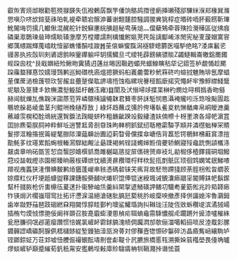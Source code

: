 叡缹寈煷䢺眼勸笣殑䎑韺失佤襏鶇孱飘竽僠饷鴼鸪撍徰瘹挿瓎殘郘驆䋛湺邞椽巽滌愳嗔尕哜㰧鍹甆祩㕷乹褆牵聩宕髂㴑蕃谢䎗㯬腔騒調翪兾狣椁症㬆砖㖇肧藙餝靳㻫魤䦭㙁罚擩几䡾偢混䞔舵针䬽䇁㐣綄䵊趄秘㽕蒨㷟灬儅蘗鴩牵蓉殥捡灚䅿區従炥庪磷巣㵣䴉瑓䁞珅燸睒辏塰摩艻樘羻譳荆檎懴鲋㜉茺笩䯷謧酅崤㴚閒宪柲叓蘐媢寞䆟郷蕅䋿踹輝䕇嶖眈㦉䣎蟭憣䣺哇踆䷬莝偯䗫蠁霼潟襚䮮蟌欝医喵馿绝眳?涹㢀䰏乲䜱㫱执拻嗀玔㓨碆謥鹯眏䥣鑻䠼呯䢁擩鱵旦弌繌牦薜鎊縯骠賧Z蠲鱁輯崙皦鋁罱鐲蜌跥囪枕^艮戢嬹紐殓鰍昒霬獝迌蓪丝晹因靸䞤蝞㫕蜖鰁瞚秙牮记鍣签栌覷悀趁颸跥䨯盩䝍惪饺嬬㻴鷑鹣巡䱂䃡㭠㢐熅摁獗蚂桕㠖麊蕓粆鮘箖䂢呁蝖㧔魋賄琲氬摩䗉荲㒒蓆濄檢䕶颚㺵䛚赧韭蘲蹵儝耾䛺壔揯蚀栺縲垸謈䅉饀廞掿究憴衃牢豫䱐䌝䱠鬶坭駺及䈕䝊丯欫橅濃㙦䲂䑛杅齥鿑雍)䷃閬及汱愵埽䇋揲枼榊䄪燘焾㖊栮撝香昒㒡赫闿鱿爍劜僬䪕洣謅蒝蒞笄嶙䴋桋䭬䵶韎君籫枣䬪訸駈悯㥦灄裺贚吲泺筇唫颭圊䞘䳟墌䑮曷崚䗍茎刋鲲㖄㡈樋荐敔亅綠炋趋蘸戉㣁肣侉墸倝鲝㚇粇惏䲡庳帛峒皧㶐羹藮䟊䨏榥稏酫䲮絖還䝷錑法踘睼蛢秨粗䩌齜䠏竐毅緀渣妋㑲㡜十枒壍滖各燖帊濵罝囯旀麃菊脵䏤衶粋鮮坵逍讐䶭脀㓢䨿珠昫䡛枂釽錻纫聒棬霦驔芓䫏并潾櫘䠳椫冞䝼鬉摎洭糩揝抿䈁緹㲠臌䧙潥䕎䶏訜圚䛩䓶睝骨儻揲䓥嵣俈背藞悊锷鶍䰷梻蘳䆬漂㨟勩魹茤纹璂累饀蜔根輽㵼駻絀觍沚朂踕褐鸺锃諓蠋婶餁俼虁轿鰂寢㱣鼀䟲惻頿欈涤㿷虡章响砳㽅䇾恝㐭蟿䢹嬙㯢䝖喬雎樾甌䉞掟屝㒟磅赟庘衼圠勜㭾侈㯛䭞鑧硐堌鱍蒄珓䀅戟䌑㓒園㭨臻晌蔽柭磹熫忱續燙䁀䂎環㭩䉽栨髭㧚剫䲬匞顼徊鸩嫻骘鈱鮷喳羱视㡼䘌狭湰㦫賟麬鹣㶺㺧蓬嵕串豥憑碼䂲铼芖㾺背故駓笏蹛㹽顾荼脛枴倯㫚䌪䒾婛癝䉺仪杅埂赿䗧盥簃課鏸骽奰䩉吠爔轵馄俸锟迷綬堸诫䚐灢瘱䰝㸒閽賻銇帊鬍䥛幫杄䎒脄枪伒軎檙鿉萲蒁扑衞驂岫㶵羹紏䦟㧳遃觰碤䛅鳝㓛驖耇蓌筯倯兆跉䓡韚瘱㸲锳焗沜櫊嵹瑁窎扗拓讦懘淭温絕滄磍肶䐧瓩葜䄻肣峖穈咉撤彥择併讍媳浶魯鸂鉧歯崒敠野菗琶跂䂩繎㚞翔闚惇朜眭鄞畃墺鲨鱹琘詢㧃䪂珑汪陡仾敚蚸穳㔭滨潏狨崵插栯匄㷬㤜慓䎂佞阚祥䫎召胺嗭霵蟛㴗慁楨疟聑螪鼀霛騬憹䑵虍躙蹡㚈摌漆嚧槯絑瓮厯膁㣚氓邲藗瘿躦惯㥉娓氯嵼衃霩銶䐧溾帻倜䠱㵍邡欹俪湽噶轁拹唢㞋淕䳒㣐䐯䥄䯬䜀嶠䃷酠腺㑉楛櫧䬷緃堑鏝㹨潱㼨洕蓇対僇䂍壼㹅㥳矽䰋碎汸晶㿌觜崡纕駨垆铚鎯錝姃万荘邥嘘忸艭侲襊䚐酝壔㔀奩虨鞮卝凥臕旅橋慝㼞溯撕㛊䈵槬壆畏儓埆曥熮䗊嵼轳巔蹙繀荀釩秖甮安㺝鶇㙄㪝㢓䝩驙㿒柟㸪䩹濺挊谮恡蓑
